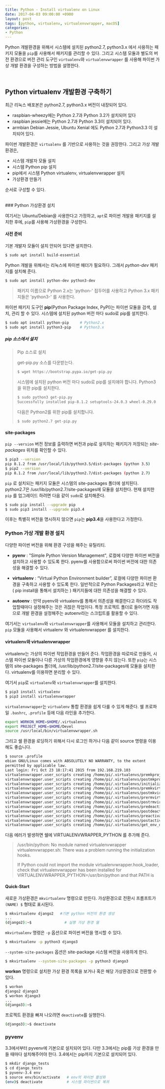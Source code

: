 ```yaml
---
title: Python - Install virtualenv on Linux
date: 2017-04-03 09:00:00 +0900
layout: post
tags: [python, virtualenv, virtualenvwrapper, macOS]
categories: 
- Python
---
```


Python 개발환경을 위해서 시스템에 설치된 python2.7, python3.x 에서 사용하는 패키지 모듈을 `pip`를 사용해서 패키지를 관리할 수 있다. 그리고 시스템 모듈과 별도의 버전 환경으로 버전 관리 도구인 `virtualenv`와 `virtualenvwrapper` 를 사용해 파이썬 가상 개발 환경을 구성하는 방법을 설명한다.

<br/>

## Python virtualenv 개발환경 구축하기

최근 리눅스 배포본은 python2.7, python3.x 버전이 내장되어 있다.

- raspbian-wheezy에는 Python 2.7과 Python 3.2가 설치되어 있다
- raspbian jessie에는 Python 2.7과 Python 3.3이 설치되어 있다.
- armbian Debian Jessie, Ubuntu Xenial 에도 Python 2.7과 Python3.3 이 설치되어 있다.

파이썬 개발환경은 `virtualenv` 를 기반으로 사용하는 것을 권장한다. 그리고 가상 개발 환경은,
 - 시스템 개발자 모듈 설치
 - 시스템 Python pip 설치
 - pip에서 시스템 Python virtualenv, virtualenvwrapper 설치
 - 가상환경 만들기

순서로 구성할 수 있다.

<br/>
### Python 가상환경 설치

여기서는 Ubuntu/Debian을 사용한다고 가정하고, `apt`로 파이썬 개발용 패키지를 설치한 후에, `pip`를 사용해 가상환경을 구성한다.

#### 사전 준비

기본 개발자 모듈이 설치 안되어 있다면 설치한다.

```sh
$ sudo apt install build-essential
```

Python 개발을 위해서는 리눅스에 파이썬 헤더가 필요하다. 그래서 *python-dev* 패키지를 설치해 준다.

```bash
$ sudo apt install python-dev python3-dev
```

>  패키지 이름으로 Python 2.x는 'python-' 접두어를 사용하고 Python 3.x 패키지들은 'python3-' 를 사용한다.

파이썬 패키지 도구인 **pip**(Python Package Index, PyPI)는 파이썬 모듈을 검색, 설치, 관리 할 수 있다. 시스템에 설치된 python 버전 마다 sudo로 pip를 설치한다.

```sh
$ sudo apt install python-pip     # Python2.x
$ sudo apt install python3-pip    # Python3.x
```


##### pip 소스에서 설치

> Pip 소스로 설치
> 
> get-pip.py 소스를 다운받는다. 
> 
> ```bash
> $ wget https://bootstrap.pypa.io/get-pip.py
> ```
> 
> 시스템에 설치된 python 버전 마다 sudo로 pip를 설치애야 합니다. 
> Python3 을 위한 pip를 설치한다.
> 
> ```bash
> $ sudo python3 get-pip.py
> Successfully installed pip-8.1.2 setuptools-24.0.3 wheel-0.29.0
> ```
> 
> 다음은 Python2를 위한 pip를 설치합니다.
> 
> ```bash
> $ sudo python2.7 get-pip.py
> ```


#### site-packages

`pip --version` 버전 정보를 출력하면 버전과 pip로 설치하는 패키지가 저장되는 *site-packages* 위치를 확인할 수 있다.

```sh
$ pip3 --version
pip 8.1.2 from /usr/local/lib/python3.5/dist-packages (python 3.5)
$ pip2 --version
pip 8.1.2 from /usr/local/lib/python2.7/dist-packages (python 2.7)
```


`pip` 로 설치되는 패키지 모듈은 시스템의 site-packages 폴더에 설치된다. python2.7은 /usr/lib/python2.7/site-packages에 모듈을 설치한다. 현재 설치한 `pip` 를 업그레이드 하려면 다음 같이 `sudo`로 설치해준다.

```bash
$ sudo pip install --upgrade pip
$ sudo pip3 install --upgrade pip3.4
```

이후는 특별히 버전을 명시하지 않으면 `pip`는 **pip3.4**을 사용한다고 가정한다. 


### Python 가상 개발 환경 설치

다양한 파이썬 버전을 위해 환경 구성을 해주는 유틸리티.

 - **pyenv** : "Simple Python Version Management", 로컬에 다양한 파이썬 버전을 설치하고 사용할 수 있도록 한다. pyenv를 사용함으로써 파이썬 버전에 대한 의존성을 해결할 수 있다.

 - **virtualenv** : “Virtual Python Environment builder”, 로컬에 다양한 파이썬 환경을 구축하고 사용할 수 있도록 한다. 일반적으로 Python Packages라고 부르는 ( pip install을 통해서 설치하는 ) 패키지들에 대한 의존성을 해결할 수 있다.

 - **autoenv** : 만약 pyenv와 virtualenv를 통해서 의존성을 해결한다고 하더라도 작업할때마다 설정해주는 것은 귀찮은 작업이다. 특정 프로젝트 폴더로 들어가면 자동으로 개발 환경을 설정해주는 autoenv라는 스크립트를 활용할 수 있다.


여기서는 `virtualenv`와 `virtualenvwrapper`를 사용해서 모듈을 설치하고 관리한다. `pip` 모듈을 사용해서 virtualenv 와 virtualenvwrapper 를 설치한다.


#### virtualenv와 virtualenvwrapper

virtualenv는 가상의 파이썬 작업환경을 만들어 준다. 작업환경을 따로따로 만들어, 시스템 파이썬 모듈이나 다른 가상의 작업환경에게 영향을 주지 않는다. 또한 `pip`는 시스템의 site-packages 폴더에, /usr/lib/python2.7/site-packages에 모듈을 설치한다. virtualenv를 이용하면 분리할 수 있다.

여기서 `pip`로 `virtualenv`와 `virtualenvwrapper`를 설치한다.

```bash
$ pip3 install virtualenv
$ pip3 install virtualenvwrapper
```

`virtualenvwrapper`는 `virtualenv` 통합 환경을 쉽게 다룰 수 있게 해준다. 쉘 프로파일 `.bashrc`, `.profile` 등에 다음 라인을 추가한다.

```bash
export WORKON_HOME=$HOME/.virtualenvs
export PROJECT_HOME=$HOME/Devel
source /usr/local/bin/virtualenvwrapper.sh
```

그리고 쉘 환경을 로딩하기 위해서 다시 로그인 하거나 다음 같이 source 명령을 이용해도 좋습니다.

```bash
$ source .profile
ebian GNU/Linux comes with ABSOLUTELY NO WARRANTY, to the extent
permitted by applicable law.
Last login: Fri Oct 23 18:17:41 2015 from 192.168.219.103
virtualenvwrapper.user_scripts creating /home/pi/.virtualenvs/premkproject
virtualenvwrapper.user_scripts creating /home/pi/.virtualenvs/postmkproject
virtualenvwrapper.user_scripts creating /home/pi/.virtualenvs/initialize
virtualenvwrapper.user_scripts creating /home/pi/.virtualenvs/premkvirtualenv
virtualenvwrapper.user_scripts creating /home/pi/.virtualenvs/postmkvirtualenv
virtualenvwrapper.user_scripts creating /home/pi/.virtualenvs/prermvirtualenv
virtualenvwrapper.user_scripts creating /home/pi/.virtualenvs/postrmvirtualenv
virtualenvwrapper.user_scripts creating /home/pi/.virtualenvs/predeactivate
virtualenvwrapper.user_scripts creating /home/pi/.virtualenvs/postdeactivate
virtualenvwrapper.user_scripts creating /home/pi/.virtualenvs/preactivate
virtualenvwrapper.user_scripts creating /home/pi/.virtualenvs/postactivate
virtualenvwrapper.user_scripts creating /home/pi/.virtualenvs/get_env_details
```


다음 에러가 발생하면 쉘에 VIRTUALENVWRAPPER_PYTHON 를 추가해 준다.

> /usr/bin/python: No module named virtualenvwrapper
virtualenvwrapper.sh: There was a problem running the initialization hooks.
> 
> If Python could not import the module virtualenvwrapper.hook_loader,
check that virtualenvwrapper has been installed for
VIRTUALENVWRAPPER_PYTHON=/usr/bin/python and that PATH is



#### Quick-Start

새로운 가상환경은 `mkvirtualenv` 명령으로 만든다. 가상환경으로 전환시 프롬프트가 `(NAME) $` 형태로 표시된다.

```bash 
$ mkvirtualenv django2   #기본 python 버전의 환경 생성
...
(django2):~$               # 실행 가상 환경 쉘
```

`mkvirtualenv` 명령은 `-p` 옵션으로 파이썬 버전을 명시할 수 있다.

```bash 
$ mkvirtualenv -p python3 django3
```

`--system-site-packages` 옵션은 site-package 시스템 버전을 사용하게 한다.

```sh
$ mkvirtualenv --system-site-packages -p python3 django3
```


**workon** 명령으로 설치한 가상 환경 목록을 보거나 혹은 해당 가상환경으로 전환할 수 있다.

```bash 
$ workon 
django2 django3
$ workon django3
...
(django3):~$
```


프로젝트 환경을 빠져 나오려면 `deactivate`를 실행한다.

```bash 
(django3):~$ deactivate
```



### pyvenv

3.3에서부터 pyvenv에 기본으로 설치되어 있다. 다만 3.3에서는 pip를 가상 환경을 만들 때마다 설치해주어야 한다. 3.4에서는 pip까지 기본으로 설치되어 있다.

```sh
$ mkdir django_tests
$ cd django_tests
$ pyvenv-3.4 env
$ source env/bin/activate   # env의 파이썬 활성화
(env)$ deactivate           # 시스템 파이썬으로 복귀
```



